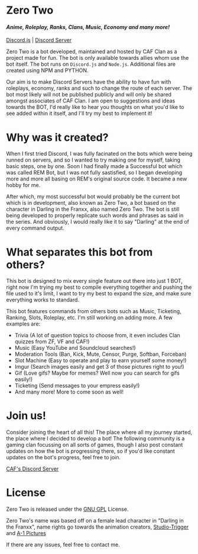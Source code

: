 # Zero Two
#### *Anime, Roleplay, Ranks, Clans, Music, Economy and many more!*

[Discord.js](https://github.com/Rapptz/discord.py) | [Discord Server](https://discord.gg/3J2JAFk)

Zero Two is a bot developed, maintained and hosted by CAF Clan as a project made for fun. The bot is only available towards allies whom use the bot itself. The bot runs on `Discord.js` and `Node.js`. Additional files are created using NPM and PYTHON.

Our aim is to make Discord Servers have the ability to have fun with roleplays, economy, ranks and such to change the route of each server. The bot most likely will not be published publicly and will only be shared amongst associates of CAF Clan. I am open to suggestions and ideas towards the BOT, I'd really like to hear you thoughts on what you'd like to see added within it itself, and I'll try my best to implement it!

# Why was it created?

When I first tried Discord, I was fully facinated on the bots which were being runned on servers, and so I wanted to try making one for myself, taking basic steps, one by one. Soon I had finally made a Successful bot which was called REM Bot, but I was not fully sastisfied, so I began developing more and more all basing on REM's original source code. It became a new hobby for me.

After which, my most successful bot would probably be the current bot which is in development, also known as Zero Two, a bot based on the character in Darling in the Franxx, also named Zero Two. The bot is still being developed to properly replicate such words and phrases as said in the series. And obviously, I would really like it to say "Darling" at the end of every command output.

# What separates this bot from others?

This bot is designed to mix every single feature out there into just 1 BOT, right now I'm trying my best to compile everything together and pushing the file used to it's limit, I want to try my best to expand the size, and make sure everything works to standard.

This bot features commands from others bots such as Music, Ticketing, Ranking, Slots, Roleplay, etc. I'm still working on adding more. A few examples are:

- Trivia (A lot of question topics to choose from, it even includes Clan quizzes from ZF, VF and CAF!)
- Music (Easy YouTube and Soundcloud searches!)
- Moderation Tools (Ban, Kick, Mute, Censor, Purge, Softban, Forceban)
- Slot Machine (Easy to operate and play to earn yourself some money!)
- Imgur (Search images easily and get 3 of those pictures right to you!)
- Gif (Love gifs? Maybe for memes? Well now you can search for gifs easily!)
- Ticketing (Send messages to your empress easily!)
- And many more! More to come soon as well!

# Join us!

Consider joining the heart of all this! The place where all my journey started, the place where I decided to develop a bot! The following community is a gaming clan focussing on all sorts of games, though I also post constant updates on how the bot is progressing there, so if you'd like constant updates on the bot's progress, feel free to join.

[CAF's Discord Server](https://discord.gg/3J2JAFk)

# License

Zero Two is released under the [GNU GPL](https://github.com/RissyPuffs/ZeroTwo/blob/master/LICENSE) License.

Zero Two's name was based off on a female lead character in "Darling in the Franxx", name rights go towards the animation creators, [Studio-Trigger](http://www.studio-trigger.com/jp/) and [A-1 Pictures](http://a1p.jp/japan/)

If there are any issues, feel free to contact me.
